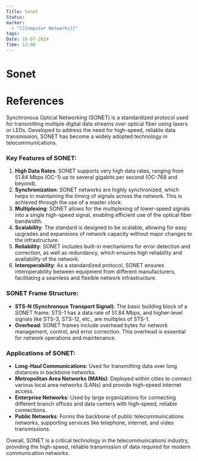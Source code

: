 ```yaml
---
Title: Sonet
Status: 
marker:
  - "[[Computer Networks]]"
tags: 
Date: 16-07-2024
Time: 12:08
---
```

# Sonet

# References
Synchronous Optical Networking (SONET) is a standardized protocol used for transmitting multiple digital data streams over optical fiber using lasers or LEDs. Developed to address the need for high-speed, reliable data transmission, SONET has become a widely adopted technology in telecommunications.

### Key Features of SONET:
1. **High Data Rates**: SONET supports very high data rates, ranging from 51.84 Mbps (OC-1) up to several gigabits per second (OC-768 and beyond).
2. **Synchronization**: SONET networks are highly synchronized, which helps in maintaining the timing of signals across the network. This is achieved through the use of a master clock.
3. **Multiplexing**: SONET allows for the multiplexing of lower-speed signals into a single high-speed signal, enabling efficient use of the optical fiber bandwidth.
4. **Scalability**: The standard is designed to be scalable, allowing for easy upgrades and expansions of network capacity without major changes to the infrastructure.
5. **Reliability**: SONET includes built-in mechanisms for error detection and correction, as well as redundancy, which ensures high reliability and availability of the network.
6. **Interoperability**: As a standardized protocol, SONET ensures interoperability between equipment from different manufacturers, facilitating a seamless and flexible network infrastructure.

### SONET Frame Structure:
- **STS-N (Synchronous Transport Signal)**: The basic building block of a SONET frame. STS-1 has a data rate of 51.84 Mbps, and higher-level signals like STS-3, STS-12, etc., are multiples of STS-1.
- **Overhead**: SONET frames include overhead bytes for network management, control, and error correction. This overhead is essential for network operations and maintenance.

### Applications of SONET:
- **Long-Haul Communications**: Used for transmitting data over long distances in backbone networks.
- **Metropolitan Area Networks (MANs)**: Deployed within cities to connect various local area networks (LANs) and provide high-speed internet access.
- **Enterprise Networks**: Used by large organizations for connecting different branch offices and data centers with high-speed, reliable connections.
- **Public Networks**: Forms the backbone of public telecommunications networks, supporting services like telephone, internet, and video transmissions.

Overall, SONET is a critical technology in the telecommunications industry, providing the high-speed, reliable transmission of data required for modern communication networks.